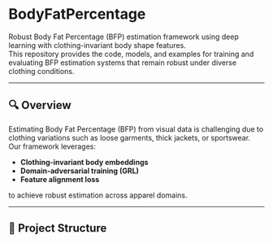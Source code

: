 # BodyFatPercentage

Robust Body Fat Percentage (BFP) estimation framework using deep learning with clothing-invariant body shape features.  
This repository provides the code, models, and examples for training and evaluating BFP estimation systems that remain robust under diverse clothing conditions.

---

## 🔍 Overview
Estimating Body Fat Percentage (BFP) from visual data is challenging due to clothing variations such as loose garments, thick jackets, or sportswear.  
Our framework leverages:
- **Clothing-invariant body embeddings**
- **Domain-adversarial training (GRL)**
- **Feature alignment loss**

to achieve robust estimation across apparel domains.

---

## 📂 Project Structure
